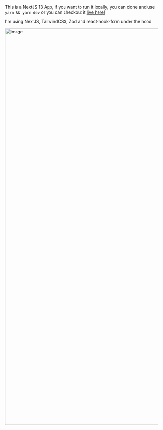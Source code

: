 This is a NextJS 13 App, if you want to run it locally, you can clone and use `yarn && yarn dev` 
or you can checkout it [live here!](https://multi-step-form-eight-iota.vercel.app/user) 

I'm using NextJS, TailwindCSS, Zod and react-hook-form under the hood

<img width="1307" alt="image" src="https://github.com/BarrosVentura/multi-step-form/assets/28519534/5f2e5715-8db3-4a69-841b-f2fccec54454">
